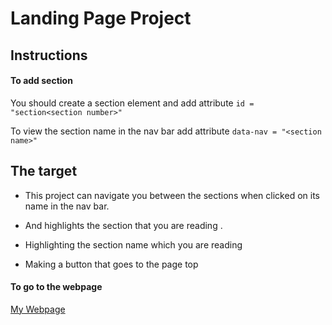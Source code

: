 # Landing Page Project

## Instructions 

#### To add section 

You should create a section element and add attribute
```id = "section<section number>"```

 To view the section name in the nav bar add attribute
```data-nav = "<section name>"```

## The target

* This project can navigate you between the sections when clicked on its name in  the nav bar.

* And highlights the section that you are reading .

* Highlighting the section name which you are reading 

* Making a button that goes to the page top

#### To go to the webpage

[My Webpage](https://omarmo123.github.io/landingPage/)
